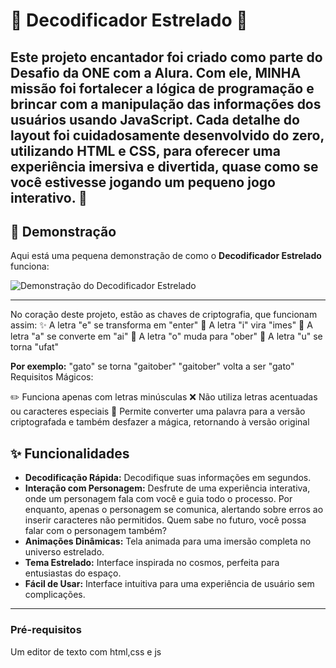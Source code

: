 # 🌟 Decodificador Estrelado 🌌

Este projeto encantador foi criado como parte do Desafio da ONE com a Alura. Com ele, MINHA missão foi fortalecer a lógica de programação e brincar com a manipulação das informações dos usuários usando JavaScript. Cada detalhe do layout foi cuidadosamente desenvolvido do zero, utilizando HTML e CSS, para oferecer uma experiência imersiva e divertida, quase como se você estivesse jogando um pequeno jogo interativo. 🌟
---

## 🎥 Demonstração

Aqui está uma pequena demonstração de como o **Decodificador Estrelado** funciona:

![Demonstração do Decodificador Estrelado](assets/gifProjeto.gif)

---

No coração deste projeto, estão as chaves de criptografia, que funcionam assim:
✨ A letra "e" se transforma em "enter"
🌟 A letra "i" vira "imes"
💫 A letra "a" se converte em "ai"
🌙 A letra "o" muda para "ober"
🌠 A letra "u" se torna "ufat"

**Por exemplo:**
"gato" se torna "gaitober"
"gaitober" volta a ser "gato"
Requisitos Mágicos:

✏️ Funciona apenas com letras minúsculas
❌ Não utiliza letras acentuadas ou caracteres especiais
🔄 Permite converter uma palavra para a versão criptografada e também desfazer a mágica, retornando à versão original


## ✨ Funcionalidades

- **Decodificação Rápida:** Decodifique suas informações em segundos.
- **Interação com Personagem:** Desfrute de uma experiência interativa, onde um personagem fala com você e guia todo o processo. Por enquanto, apenas o personagem se comunica, alertando sobre erros ao inserir caracteres não permitidos. Quem sabe no futuro, você possa falar com o personagem também?
- **Animações Dinâmicas:** Tela animada para uma imersão completa no universo estrelado.
- **Tema Estrelado:** Interface inspirada no cosmos, perfeita para entusiastas do espaço.
- **Fácil de Usar:** Interface intuitiva para uma experiência de usuário sem complicações.

---


### Pré-requisitos

Um editor de texto com html,css e js


